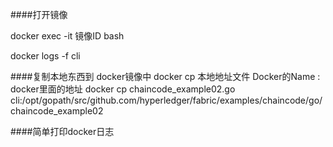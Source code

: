 
####打开镜像 

docker exec -it 镜像ID bash

docker logs -f cli


####复制本地东西到 docker镜像中
docker cp   本地地址文件    Docker的Name  :    docker里面的地址
docker cp chaincode_example02.go cli:/opt/gopath/src/github.com/hyperledger/fabric/examples/chaincode/go/chaincode_example02

####简单打印docker日志
